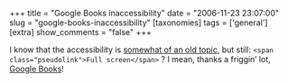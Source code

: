 +++
title = "Google Books inaccessibility"
date = "2006-11-23 23:07:00"
slug = "google-books-inaccessibility"
[taxonomies]
tags = ['general']
[extra]
show_comments = "false"
+++

I know that the accessibility is [somewhat of an old topic](http://diveintomark.org/archives/2004/04/10/gmail-accessibility), but still: `<span class="pseudolink">Full screen</span>` ? I mean, thanks a friggin’ lot, [Google Books](http://books.google.com/books?vid=ISBN0125184069&id=o1IqPH0a2fYC&pg=RA1-PA298&lpg=RA1-PA298&ots=J_D8DektNm&dq=design+of+everyday+things&sig=s1XuqfrhW-yje6wYIt9kHdUogr4#PPP1,M1)!
